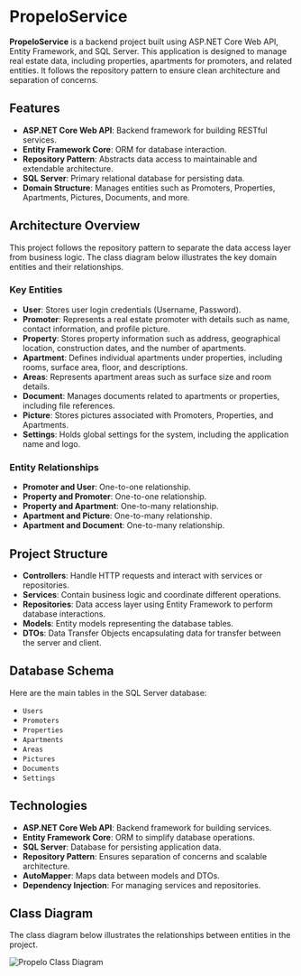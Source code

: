# PropeloService

**PropeloService** is a backend project built using ASP.NET Core Web API, Entity Framework, and SQL Server. This application is designed to manage real estate data, including properties, apartments for promoters, and related entities. It follows the repository pattern to ensure clean architecture and separation of concerns.

## Features

- **ASP.NET Core Web API**: Backend framework for building RESTful services.
- **Entity Framework Core**: ORM for database interaction.
- **Repository Pattern**: Abstracts data access to maintainable and extendable architecture.
- **SQL Server**: Primary relational database for persisting data.
- **Domain Structure**: Manages entities such as Promoters, Properties, Apartments, Pictures, Documents, and more.

## Architecture Overview

This project follows the repository pattern to separate the data access layer from business logic. The class diagram below illustrates the key domain entities and their relationships.

### Key Entities

- **User**: Stores user login credentials (Username, Password).
- **Promoter**: Represents a real estate promoter with details such as name, contact information, and profile picture.
- **Property**: Stores property information such as address, geographical location, construction dates, and the number of apartments.
- **Apartment**: Defines individual apartments under properties, including rooms, surface area, floor, and descriptions.
- **Areas**: Represents apartment areas such as surface size and room details.
- **Document**: Manages documents related to apartments or properties, including file references.
- **Picture**: Stores pictures associated with Promoters, Properties, and Apartments.
- **Settings**: Holds global settings for the system, including the application name and logo.

### Entity Relationships

- **Promoter and User**: One-to-one relationship.
- **Property and Promoter**: One-to-one relationship.
- **Property and Apartment**: One-to-many relationship.
- **Apartment and Picture**: One-to-many relationship.
- **Apartment and Document**: One-to-many relationship.

## Project Structure

- **Controllers**: Handle HTTP requests and interact with services or repositories.
- **Services**: Contain business logic and coordinate different operations.
- **Repositories**: Data access layer using Entity Framework to perform database interactions.
- **Models**: Entity models representing the database tables.
- **DTOs**: Data Transfer Objects encapsulating data for transfer between the server and client.

## Database Schema

Here are the main tables in the SQL Server database:

- `Users`
- `Promoters`
- `Properties`
- `Apartments`
- `Areas`
- `Pictures`
- `Documents`
- `Settings`

## Technologies

- **ASP.NET Core Web API**: Backend framework for building services.
- **Entity Framework Core**: ORM to simplify database operations.
- **SQL Server**: Database for persisting application data.
- **Repository Pattern**: Ensures separation of concerns and scalable architecture.
- **AutoMapper**: Maps data between models and DTOs.
- **Dependency Injection**: For managing services and repositories.

## Class Diagram

The class diagram below illustrates the relationships between entities in the project.

![Propelo Class Diagram](https://github.com/user-attachments/assets/eebc42aa-9ac6-49cf-9df9-c854a14cd9b4)
